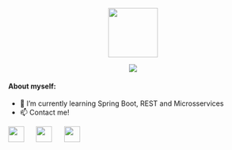 <p align="center"><a href="#">
<img src="https://media1.tenor.com/images/2eada1bbeb4ed4182079cf00070324a2/tenor.gif" height="100"></a>
</p>
 <!--
<p align="center" ><a href="#">
  <img align="center" src="https://github-readme-stats.vercel.app/api?username=mxllo&show_icons=true&theme=radical">
  ⠀⠀⠀-->
  <p align="center" ><img src="https://github-readme-stats.vercel.app/api/top-langs/?username=mxllo&layout=compact)](https://github.com/anuraghazra/github-readme-stats&theme=radical"></a>
</p>

  
#### About myself:

- 🌱 I’m currently learning Spring Boot, REST and Microsservices
- 📫 Contact me!
<p>
<a href="https://www.linkedin.com/in/lucasmello97/">
  <img src="https://assets.stickpng.com/images/580b57fcd9996e24bc43c528.png"  height="32"></a>⠀⠀
<a href="https://www.instagram.com/m.xllo/">
  <img src="https://assets.stickpng.com/images/580b57fcd9996e24bc43c521.png" width="32" height="32"></a>⠀⠀
<a href="mailto:lucasmellog@gmail.com">
  <img src="https://www.freepnglogos.com/uploads/logo-gmail-png/logo-gmail-png-gmail-logo-icons-2.png" width="32" height="32"></a>
</p>
